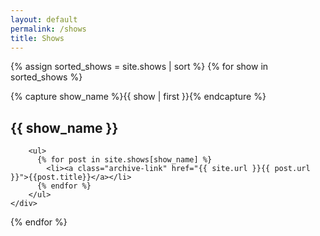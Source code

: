 ```yaml
---
layout: default
permalink: /shows
title: Shows
---
```

{% assign sorted_shows = site.shows | sort %}
{% for show in sorted_shows %}
  <div class="archive-group">
    {% capture show_name %}{{ show | first }}{% endcapture %}
    <div id="#{{ show_name | slugize }}">
        <h2>{{ show_name }}</h2>

        <ul>
          {% for post in site.shows[show_name] %}
            <li><a class="archive-link" href="{{ site.url }}{{ post.url }}">{{post.title}}</a></li>
          {% endfor %}
        </ul>
    </div>
  </div>
{% endfor %}